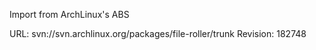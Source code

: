 Import from ArchLinux's ABS

URL: svn://svn.archlinux.org/packages/file-roller/trunk
Revision: 182748
